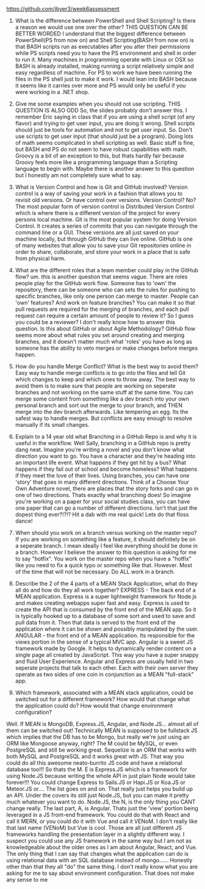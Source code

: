 https://github.com/jbyer3/week6assessment

1. What is the difference between PowerShell and Shell Scripting? Is there a reason we would use one over the other?
THIS QUESTION CAN BE BETTER WORDED
I understand that the biggest difference between PowerShell(PS from now on) and Shell Scripting(BASH from now on) is that BASH scripts run as executables after you alter their permissions while PS scripts need you to have the PS environment and shell in order to run it. Many machines in programming operate with Linux or OSX so BASH is already installed, making running a script relatively simple and easy regardless of machine. For PS to work we have been running the files in the PS shell just to make it work. I would lean into BASH because it seems like it carries over more and PS would only be useful if you were working in a .NET shop.

2. Give me some examples when you should not use scripting.
  THIS QUESTION IS ALSO ODD
  So, the slides probably don't answer this. I remember Eric saying in class that if you are using a shell script (of any flavor) and trying to get user input, you are doing it wrong. Shell scripts should just be tools for automation and not to get user input. So. Don't use scripts to get user input (that should just be a program). Doing lots of math seems complicated in shell scripting as well. Basic stuff is fine, but BASH and PS do not seem to have robust capabilities with math. Groovy is a bit of an exception to this, but thats hardly fair because Groovy feels more like a programming language than a Scripting language to begin with. Maybe there is another answer to this question but I honestly am not completely sure what to say.

3. What is Version Control and how is Git and GitHub involved?
  Version control is a way of saving your work in a fashion that allows you to revisit old versions. Or have control over versions. Version Control? No? The most popular form of version control is Distributed Version Control which is where there is a different version of the project for every persons local machine. Git is the most popular system for doing Version Control. It creates a series of commits that you can navigate through the command line or a GUI. These versions are all just saved on your machine locally, but through GitHub they can live online. GitHub is one of many websites that allow you to save your Git repositories online in order to share, collaborate, and store your work in a place that is safe from physical harm.

4. What are the different roles that a team member could play in the GitHub flow?
  um. this is another question that seems vague.
  There are roles people play for the GitHub work flow. Someone has to 'own' the repository, there can be someone who can sets the rules for pushing to specific branches, like only one person can merge to master. People can 'own' features? And work on feature branches? You can make it so that pull requests are required for the merging of branches, and each pull request can require a certain amount of people to review it? So I guess you could be a reviewer? I don't really know how to answer this question. Is this about GitHub or about Agile Methodology? GitHub flow seems more about what rules you set around creating and merging branches, and it doesn't matter much what 'roles' you have as long as someone has the ability to veto merges or make changes before merges happen.

5. How do you handle Merge Conflict?
  What is the best way to avoid them?
  Easy way to handle merge conflicts is to go into the files and tell Git which changes to keep and which ones to throw away. The best way to avoid them is to make sure that people are working on seperate branches and not working on the same stuff at the same time. You can merge some content from something like a dev branch into your own personal branch and sort out the merge to your branch, and THEN merge into the dev branch afterwards. Like tempering an egg. Its the safest way to handle merges. But conflicts are easy enough to resolve manually if its small changes.

6. Explain to a 14 year old what Branching in a GitHub Repo is and why it is useful in the workflow.
  Well Sally, branching in a GitHub repo is pretty dang neat. Imagine you're writing a novel and you don't know what direction you want to go. You have a character and they're heading into an important life event. What happens if they get hit by a bus? What happens if they fail out of school and become homeless? What happens if they meet the love of their lives. Using branches, you can have one 'story' that goes in many different directions. Think of a Choose Your Own Adventure novel, there are places that the story forks and can go in one of two directions. Thats exactly what branching does! So imagine you're working on a paper for your social studies class, you can have one paper that can go a number of different directions. Isn't that just the dopest thing ever?!?!? Hit a dab with me real quick! Lets do that floss dance!

7. When should you work on a branch versus working on the master repo?
  If you are working on something like a feature, it should definitely be on a seperate branch. I mean ideally I feel like everything should be done in a branch. However I believe the answer to this question is asking for me to say "hotfix". You work on the master repo when you have a "hotfix" like you need to fix a quick typo or something like that. However. Most of the time that will not be necessary. Do ALL work in a branch.

8. Describe the 2 of the 4 parts of a MEAN Stack Application, what do they all do and how do they all work together?
  EXPRESS - The back end of a MEAN application. Express is a super lightweight framework for Node.js and makes creating webapps super fast and easy. Express is used to create the API that is consumed by the front end of the MEAN app. So it is typically hooked up to a database of some sort and used to save and pull data from it. Then that data is served to the front end of the application where it can be shown and possibly manipulated by the user.
  ANGULAR - the front end of a MEAN application. Its responsible for the views portion in the sense of a typical MVC app. Angular is a sweet JS framework made by Google. It helps to dynamically render content on a single page all created by JavaScript. This way you have a super snappy and fluid User Experience. 
  Angular and Express are usually held in two seperate projects that talk to each other. Each with their own server they operate as two sides of one coin in conjunction as a MEAN "full-stack" app.

9. Which framework, associated with a MEAN stack application, could be switched out for a different framework?
  How would that change what the application could do?
  How would that change environment configuration?

  Well. If MEAN is MongoDB, Express.JS, Angular, and Node.JS... almost all of them can be switched out! Technically MEAN is supposed to be fullstack JS which implies that the DB has to be Mongo, but really we're just using an ORM like Mongoose anyway, right? The M could be MySQL, or even PostgreSQL and still be working great. Sequelize is an ORM that works with both MySQL and PostgreSQL and it works great with JS. That way you could do all this awesome neato-burrito JS code and have a relational database too!!! So thats the M. E is Express.JS which is a framework for using Node.JS because writing the whole API in just plain Node would take forever!!! You could change Express to Sails.JS or Hapi.JS or Koa.JS or Meteor.JS or.... The list goes on and on. That really just helps you build up an API. Under the covers its still just Node.JS, but you can make it pretty much whatever you want to do. Node.JS, the N, is the only thing you CANT change really. The last part, A, is Angular. Thats just the 'view' portion being leveraged in a JS front-end framework. You could do that with React and call it MERN, or you could do it with Vue and call it VENoM. I don't really like that last name (VENoM) but Vue is cool. Those are all just different JS frameworks handling the presentation layer in a slightly different way. I suspect you could use any JS framework in the same way but I am not as knowledgeable about the older ones as I am about Angular, React, and Vue. The only thing that I can say that changes what the application can do is using relational data with an SQL database instead of mongo...... Honestly other than that they all "do" the same thing. I don't really know what you are asking for me to say about environment configuration. That does not make any sense to me